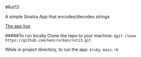 #Rot13

A simple Sinatra App that encodes/decodes strings

[The app live](https://evening-falls-2177.herokuapp.com/)

#####To run locally
Clone the repo to your machine:
`$git clone https://github.com/kencrocken/rot13.git`

While in project directory, to run the app:
`$ruby main.rb`
